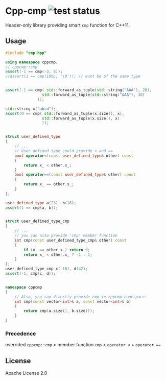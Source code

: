 # Cpp-cmp ![test status](https://travis-ci.org/htfy96/cpp-cmp.svg?branch=master)

Header-only library providing smart `cmp` function for C++11.

## Usage

```cpp
#include "cmp.hpp"
```

```cpp
using namespace cppcmp;
// cppcmp::cmp
assert(-1 == cmp(-3, 5));
//assert(1 == cmp(100L, '\0')); // must be of the same type


assert(-1 == cmp( std::forward_as_tuple(std::string("AAA"), 20),
                std::forward_as_tuple(std::string("AAA"), 30)
              ));

std::string x("abcd");
assert(0 == cmp( std::forward_as_tuple(x.size(), x),
                std::forward_as_tuple(x.size(), x)
                ));


struct user_defined_type
{
    // ...
    // User defined type could provide < and ==
    bool operator<(const user_defined_type& other) const
    {
        return x_ < other.x_;
    }
    bool operator==(const user_defined_type& other) const
    {
        return x_ == other.x_;
    }
};

user_defined_type a(23), b(16);
assert(1 == cmp(a, b));


struct user_defined_type_cmp
{
    // ...
    // you can also provide 'cmp' member function
    int cmp(const user_defined_type_cmp& other) const
    {
        if (x_ == other.x_) return 0;
        return x_ < other.x_ ? -1 : 1;
    }
};
user_defined_type_cmp c(-10), d(42);
assert(-1, cmp(c, d));


namespace cppcmp
{
    // Also, you can directly provide cmp in cppcmp namespace
    int cmp(const vector<int>& a, const vector<int>& b)
    {
        return cmp(a.size(), b.size());
    }
}
```

### Precedence

overrided `cppcmp::cmp` > member function `cmp` > `operator <` + `operator ==`

## License

Apache License 2.0
